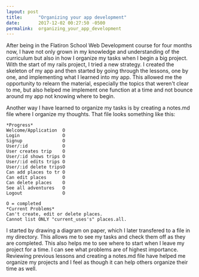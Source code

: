 ```yaml
---
layout: post
title:      "Organizing your app development"
date:       2017-12-02 00:27:50 -0500
permalink:  organizing_your_app_development
---
```


After being in the Flatiron School Web Development course for four months now, I have not only grown in my knowledge and understanding of the curriculum but also in how I organize my tasks when I begin a big project. With the start of my rails project, I tried a new strategy. I created the skeleton of my app and then started by going through the lessons, one by one, and implementing what I learned into my app. This allowed me the opportunity to relearn the material, especially the topics that weren't clear to me, but also helped me implement one function at a time and not bounce around my app not knowing where to begin. 

Another way I have learned to organize my tasks is by creating a notes.md file where I organize my thoughts. That file looks something like this:

```
*Progress*
Welcome/Application  O
Login                O
Signup               O
User/:id             O
User creates trip    O
User/:id shows trips O
User/:id edits trips O
User/:id delete tripsO
Can add places to tr O
Can edit places      O
Can delete places    O
See all adventures   O
Logout               O

O = completed
*Current Problems*
Can't create, edit or delete places.
Cannot list ONLY "current_uses's" places.all.

```

I started by drawing a diagram on paper, which I later transfered to a file in my directory. This allows me to see my tasks and check them off as they are completed. This also helps me to see where to start when I leave my project for a time. I can see what problems are of highest importance. Reviewing previous lessons and creating a notes.md file have helped me organize my projects and I feel as though it can help others organize their time as well.
